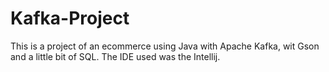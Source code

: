# Kafka-Project
This is a project of an ecommerce using Java with Apache Kafka, wit Gson and a little bit of SQL. The IDE used was the Intellij.
